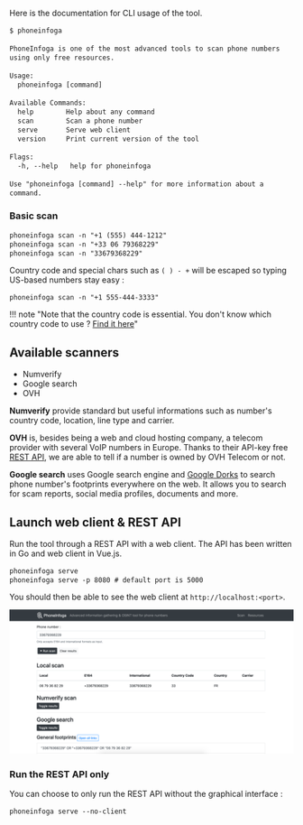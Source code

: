 Here is the documentation for CLI usage of the tool.

```shell
$ phoneinfoga

PhoneInfoga is one of the most advanced tools to scan phone numbers using only free resources.

Usage:
  phoneinfoga [command]

Available Commands:
  help        Help about any command
  scan        Scan a phone number
  serve       Serve web client
  version     Print current version of the tool

Flags:
  -h, --help   help for phoneinfoga

Use "phoneinfoga [command] --help" for more information about a command.
```

### Basic scan

```
phoneinfoga scan -n "+1 (555) 444-1212"
phoneinfoga scan -n "+33 06 79368229"
phoneinfoga scan -n "33679368229"
```

Country code and special chars such as `( ) - +` will be escaped so typing US-based numbers stay easy : 

```
phoneinfoga scan -n "+1 555-444-3333"
```

!!! note "Note that the country code is essential. You don't know which country code to use ? [Find it here](https://www.countrycode.org/)"

<!--
#### Input & output file

Check several numbers at once and send results to a file.

```
phoneinfoga scan -i numbers.txt -o results.txt
```

Input file must contain one phone number per line. Invalid numbers will be skipped.

#### Footprinting

```
phoneinfoga scan -n +42837544833 -s footprints
```

#### Custom format reconnaissance

You don't know where to search and what custom format to use ? Let the tool try several custom formats based on the country code for you.

```
phoneinfoga recon -n +42837544833 
```
-->

## Available scanners

- Numverify
- Google search
- OVH

**Numverify** provide standard but useful informations such as number's country code, location, line type and carrier.

**OVH** is, besides being a web and cloud hosting company, a telecom provider with several VoIP numbers in Europe. Thanks to their API-key free [REST API](https://api.ovh.com/), we are able to tell if a number is owned by OVH Telecom or not.

**Google search** uses Google search engine and [Google Dorks](https://en.wikipedia.org/wiki/Google_hacking) to search phone number's footprints everywhere on the web. It allows you to search for scam reports, social media profiles, documents and more.

## Launch web client & REST API

Run the tool through a REST API with a web client. The API has been written in Go and web client in Vue.js.

```shell
phoneinfoga serve
phoneinfoga serve -p 8080 # default port is 5000
```

You should then be able to see the web client at `http://localhost:<port>`.

![](./images/screenshot.png)

### Run the REST API only

You can choose to only run the REST API without the graphical interface :

```
phoneinfoga serve --no-client
```
